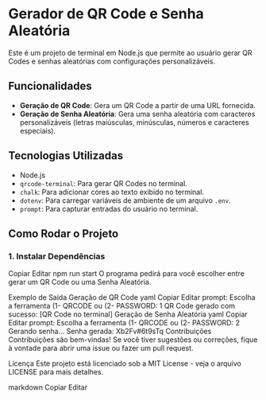 # Gerador de QR Code e Senha Aleatória

Este é um projeto de terminal em Node.js que permite ao usuário gerar QR Codes e senhas aleatórias com configurações personalizáveis.

## Funcionalidades

- **Geração de QR Code**: Gera um QR Code a partir de uma URL fornecida.
- **Geração de Senha Aleatória**: Gera uma senha aleatória com caracteres personalizáveis (letras maiúsculas, minúsculas, números e caracteres especiais).

## Tecnologias Utilizadas

- Node.js
- `qrcode-terminal`: Para gerar QR Codes no terminal.
- `chalk`: Para adicionar cores ao texto exibido no terminal.
- `dotenv`: Para carregar variáveis de ambiente de um arquivo `.env`.
- `prompt`: Para capturar entradas do usuário no terminal.

## Como Rodar o Projeto

### 1. Instalar Dependências

Copiar
Editar
npm run start
O programa pedirá para você escolher entre gerar um QR Code ou uma Senha Aleatória.

Exemplo de Saída
Geração de QR Code
yaml
Copiar
Editar
prompt: Escolha a ferramenta (1- QRCODE ou (2- PASSWORD:  1
QR Code gerado com sucesso:
[QR Code no terminal]
Geração de Senha Aleatória
yaml
Copiar
Editar
prompt: Escolha a ferramenta (1- QRCODE ou (2- PASSWORD:  2
Gerando senha...
Senha gerada: Xb2Fv#6t9sTq
Contribuições
Contribuições são bem-vindas! Se você tiver sugestões ou correções, fique à vontade para abrir uma issue ou fazer um pull request.

Licença
Este projeto está licenciado sob a MIT License - veja o arquivo LICENSE para mais detalhes.

markdown
Copiar
Editar

